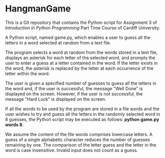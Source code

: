 # HangmanGame
This is a Git repository that contains the Python script for 
Assignment 3 of _Introduction in Python Programming_ Part Time Course of Cardiff University.

A Python script, named game.py, which enables a user to guess all the letters in a word selected at random from a text file.

The program selects a word at random from the words stored in a text file, displays an asterisk for each letter of the selected word, and prompts the user to enter
a guess at a letter contained in the word. If the letter exists in the word, the asterisk is replaced by the letter at each occurrence of the letter within the
word.

The user is given a specified number of guesses to guess all the letters in the word and, if the user is successful, the message "Well Done" is
displayed on the screen. However, if the user is not successful, the message "Hard Luck" is displayed on the screen.

If all the words to be used by the program are stored in a file words and the user wishes to try and guess all the letters in the randomly selected word
in 8 guesses, the Python script may be executed as follows: **python game.py words 8**.

We assume the content of the file words comprises lowercase letters.
A guess of a single alphabetic character reduces the number of guesses remaining by one. 
The comparison of the letter guess and the letter in the word is case insensitive.
Invalid input does not count as a guess.
